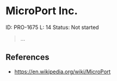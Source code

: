 # MicroPort Inc.

ID: PRO-1675
L: 14
Status: Not started

> …
> 

## References

- https://en.wikipedia.org/wiki/MicroPort